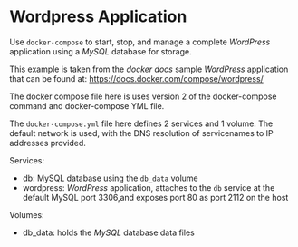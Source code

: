 # Wordpress Application

Use `docker-compose` to start, stop, and manage a complete _WordPress_
application using a _MySQL_ database for storage.

This example is taken from the _docker docs_ sample _WordPress_ application
that can be found at: https://docs.docker.com/compose/wordpress/

The docker compose file here is uses version 2 of the docker-compose
command and docker-compose YML file.

The `docker-compose.yml` file here defines 2 services and 1 volume.  The
default network is used, with the DNS resolution of servicenames to IP
addresses provided.

Services:
*  db:  MySQL database using the `db_data` volume
*  wordpress: _WordPress_ application, attaches to the `db` service at the default MySQL port 3306,and exposes port 80 as port 2112 on the host

Volumes:
*  db_data: holds the _MySQL_ database data files
